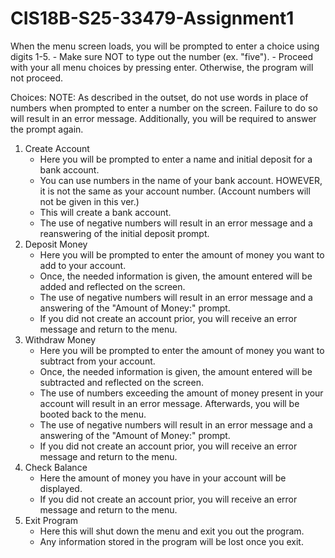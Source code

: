 # CIS18B-S25-33479-Assignment1

When the menu screen loads, you will be prompted to enter a choice using digits 1-5. 
    - Make sure NOT to type out the number (ex. "five").
    - Proceed with your all menu choices by pressing enter. Otherwise, the program will not proceed.

Choices: 
NOTE: As described in the outset, do not use words in place of numbers when 
prompted to enter a number on the screen. Failure to do so will result in 
an error message. Additionally, you will be required to answer the prompt again. 

1. Create Account
    - Here you will be prompted to enter a name and initial deposit for a bank account. 
    - You can use numbers in the name of your bank account. HOWEVER, it is not the same 
    as your account number. (Account numbers will not be given in this ver.)
    - This will create a bank account.
    - The use of negative numbers will result in an error message and a reanswering of the initial
    deposit prompt. 
2. Deposit Money
    - Here you will be prompted to enter the amount of money you want to add to your account. 
    - Once, the needed information is given, the amount entered will be added and reflected on the screen.    
    - The use of negative numbers will result in an error message and a answering of the "Amount of Money:"
    prompt. 
    - If you did not create an account prior, you will receive an error message and return to the menu. 
3. Withdraw Money
    - Here you will be prompted to enter the amount of money you want to subtract from your account. 
    - Once, the needed information is given, the amount entered will be subtracted and reflected on the screen.
    - The use of numbers exceeding the amount of money present in your account will result in 
    an error message. Afterwards, you will be booted back to the menu. 
    - The use of negative numbers will result in an error message and a answering of the "Amount of Money:"
    prompt. 
    - If you did not create an account prior, you will receive an error message and return to the menu. 
4. Check Balance
    - Here the amount of money you have in your account will be displayed. 
    - If you did not create an account prior, you will receive an error message and return to the menu. 
5. Exit Program
    - Here this will shut down the menu and exit you out the program. 
    - Any information stored in the program will be lost once you exit. 
